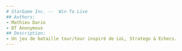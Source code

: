 ```yaml
---
# StarGame Inc. --  Win To Live 
## Authors:
- Mathieu Dario
- DT Anonymous
## Description:
- Un jeu de bataille tour/tour inspiré de LoL, Stratego & Echecs.
---
```

